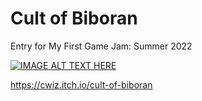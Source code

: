 # Cult of Biboran

Entry for My First Game Jam: Summer 2022 

[![IMAGE ALT TEXT HERE](https://img.youtube.com/vi/JttzZvhkw4s/0.jpg)](https://www.youtube.com/watch?v=JttzZvhkw4s)

https://cwiz.itch.io/cult-of-biboran

